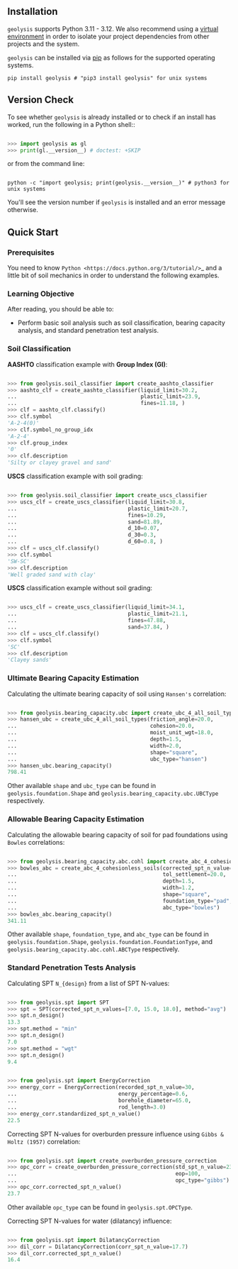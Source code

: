 ## Installation

`geolysis` supports Python 3.11 - 3.12. We also recommend using a
[virtual environment](https://packaging.python.org/en/latest/tutorials/installing-packages/#creating-virtual-environments)
in order to isolate your project dependencies from other projects and the 
system.

`geolysis` can be installed via [pip](https://pypi.org/project/geolysis) as 
follows for the supported operating systems.

```shell
pip install geolysis # "pip3 install geolysis" for unix systems
```

## Version Check

To see whether ``geolysis`` is already installed or to check if an install has
worked, run the following in a Python shell::

```python

>>> import geolysis as gl
>>> print(gl.__version__) # doctest: +SKIP

```
    
or from the command line:

```shell

python -c "import geolysis; print(geolysis.__version__)" # python3 for unix systems

```
    
You'll see the version number if ``geolysis`` is installed and an error message
otherwise.

## Quick Start

### Prerequisites

You need to know `Python <https://docs.python.org/3/tutorial/>`_ and
a little bit of soil mechanics in order to understand the following examples.

### Learning Objective

After reading, you should be able to:

- Perform basic soil analysis such as soil classification, bearing
  capacity analysis, and standard penetration test analysis.

### Soil Classification

**AASHTO** classification example with **Group Index (GI)**:

```python

>>> from geolysis.soil_classifier import create_aashto_classifier
>>> aashto_clf = create_aashto_classifier(liquid_limit=30.2,
...                                       plastic_limit=23.9,
...                                       fines=11.18, )
>>> clf = aashto_clf.classify()
>>> clf.symbol
'A-2-4(0)'
>>> clf.symbol_no_group_idx
'A-2-4'
>>> clf.group_index
'0'
>>> clf.description
'Silty or clayey gravel and sand'

```

**USCS** classification example with soil grading:

```python

>>> from geolysis.soil_classifier import create_uscs_classifier
>>> uscs_clf = create_uscs_classifier(liquid_limit=30.8,
...                                   plastic_limit=20.7,
...                                   fines=10.29,
...                                   sand=81.89,
...                                   d_10=0.07,
...                                   d_30=0.3,
...                                   d_60=0.8, )
>>> clf = uscs_clf.classify()
>>> clf.symbol
'SW-SC'
>>> clf.description
'Well graded sand with clay'

```

**USCS** classification example without soil grading:

```python

>>> uscs_clf = create_uscs_classifier(liquid_limit=34.1,
...                                   plastic_limit=21.1,
...                                   fines=47.88,
...                                   sand=37.84, )
>>> clf = uscs_clf.classify()
>>> clf.symbol
'SC'
>>> clf.description
'Clayey sands'

```


### Ultimate Bearing Capacity Estimation

Calculating the ultimate bearing capacity of soil using ``Hansen's``
correlation:

```python

>>> from geolysis.bearing_capacity.ubc import create_ubc_4_all_soil_types
>>> hansen_ubc = create_ubc_4_all_soil_types(friction_angle=20.0,
...                                          cohesion=20.0,
...                                          moist_unit_wgt=18.0,
...                                          depth=1.5,
...                                          width=2.0,
...                                          shape="square",
...                                          ubc_type="hansen")
>>> hansen_ubc.bearing_capacity()
798.41

```


Other available `shape` and `ubc_type` can be found in 
`geolysis.foundation.Shape` and `geolysis.bearing_capacity.ubc.UBCType` 
respectively.

### Allowable Bearing Capacity Estimation

Calculating the allowable bearing capacity of soil for pad foundations using
``Bowles`` correlations:

```python

>>> from geolysis.bearing_capacity.abc.cohl import create_abc_4_cohesionless_soils
>>> bowles_abc = create_abc_4_cohesionless_soils(corrected_spt_n_value=17.0,
...                                              tol_settlement=20.0,
...                                              depth=1.5,
...                                              width=1.2,
...                                              shape="square",
...                                              foundation_type="pad",
...                                              abc_type="bowles")
>>> bowles_abc.bearing_capacity()
341.11

```

Other available `shape`, `foundation_type`, and `abc_type` can be found
in `geolysis.foundation.Shape`, `geolysis.foundation.FoundationType`, and 
`geolysis.bearing_capacity.abc.cohl.ABCType` respectively.

### Standard Penetration Tests Analysis

Calculating SPT `N_{design}` from a list of SPT N-values:

```python

>>> from geolysis.spt import SPT
>>> spt = SPT(corrected_spt_n_values=[7.0, 15.0, 18.0], method="avg")
>>> spt.n_design()
13.3
>>> spt.method = "min"
>>> spt.n_design()
7.0
>>> spt.method = "wgt"
>>> spt.n_design()
9.4

```

```python

>>> from geolysis.spt import EnergyCorrection
>>> energy_corr = EnergyCorrection(recorded_spt_n_value=30,
...                                energy_percentage=0.6,
...                                borehole_diameter=65.0,
...                                rod_length=3.0)
>>> energy_corr.standardized_spt_n_value()
22.5

```

Correcting SPT N-values for overburden pressure influence using
`Gibbs & Holtz (1957)` correlation:

```python

>>> from geolysis.spt import create_overburden_pressure_correction
>>> opc_corr = create_overburden_pressure_correction(std_spt_n_value=23,
...                                                  eop=100, 
...                                                  opc_type="gibbs")
>>> opc_corr.corrected_spt_n_value()
23.7

```

Other available ``opc_type`` can be found in `geolysis.spt.OPCType`.

Correcting SPT N-values for water (dilatancy) influence:

```python

>>> from geolysis.spt import DilatancyCorrection
>>> dil_corr = DilatancyCorrection(corr_spt_n_value=17.7)
>>> dil_corr.corrected_spt_n_value()
16.4

```
